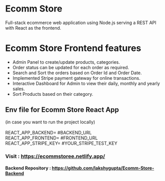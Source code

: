# Ecomm Store
Full-stack ecommerce web application using Node.js serving a REST API with React as the frontend.

# Ecomm Store Frontend features
- Admin Panel to create/update products, categories.
- Order status can be updated for each order as required.
- Search and Sort the orders based on Order Id and Order Date.
- Implemented Stripe payment gateway for online transactions.
- Interactive Dashboard for Admin to view their daily, monthly and yearly sales.
- Sort Products based on their category.

## Env file for Ecomm Store React App
 (in case you want to run the project locally)<br/><br/>
 REACT_APP_BACKEND= #BACKEND_URL<br/>
 REACT_APP_FRONTEND= #FRONTEND_URL<br/>
 REACT_APP_STRIPE_KEY= #YOUR_STRIPE_TEST_KEY<br/>

### Visit : https://ecommstoree.netlify.app/
#### Backend Repository : https://github.com/lakshygupta/Ecomm-Store-Backend

